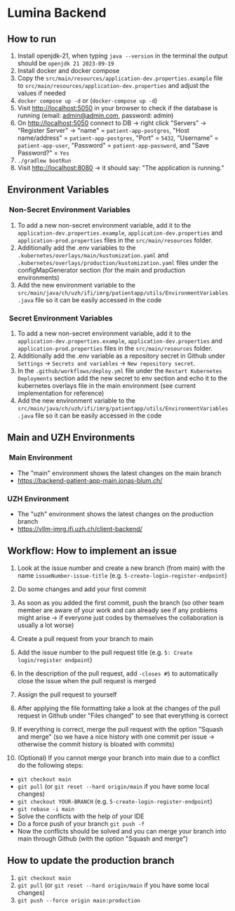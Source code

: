 # Lumina Backend

## How to run

1. Install openjdk-21, when typing `java --version` in the terminal the output should be `openjdk 21 2023-09-19`
2. Install docker and docker compose
3. Copy the `src/main/resources/application-dev.properties.example` file to `src/main/resources/application-dev.properties` and adjust the values if needed
4. `docker compose up -d` or (`docker-compose up -d`)
5. Visit <http://localhost:5050> in your browser to check if the database is running (email: <admin@admin.com>, password: admin)
6. On <http://localhost:5050> connect to DB -> right click "Servers" -> "Register Server" -> "name" = `patient-app-postgres`, "Host name/address" = `patient-app-postgres`, "Port" = `5432`, "Username" = `patient-app-user`, "Password" = `patient-app-password`, and "Save Password?" = `Yes`
7. `./gradlew bootRun`
8. Visit <http://localhost:8080> -> it should say: "The application is running."

## Environment Variables

###  Non-Secret Environment Variables

1. To add a new non-secret environment variable, add it to the `application-dev.properties.example`, `application-dev.properties` and `application-prod.properties` files in the `src/main/resources` folder.
2. Additionally add the .env variables to the `.kubernetes/overlays/main/kustomization.yaml` and `.kubernetes/overlays/production/kustomization.yaml` files under the configMapGenerator section (for the main and production environments)
3. Add the new environment variable to the `src/main/java/ch/uzh/ifi/imrg/patientapp/utils/EnvironmentVariables.java` file so it can be easily accessed in the code

###  Secret Environment Variables

1. To add a new non-secret environment variable, add it to the `application-dev.properties.example`, `application-dev.properties` and `application-prod.properties` files in the `src/main/resources` folder.
2. Additionally add the .env variable as a repository secret in Github under `Settings` -> `Secrets and variables` -> `New repository secret`.
3. In the `.github/workflows/deploy.yml` file under the `Restart Kubernetes Deployments` section add the new secret to env section and echo it to the kubernetes overlays file in the main environment (see current implementation for reference)
4. Add the new environment variable to the `src/main/java/ch/uzh/ifi/imrg/patientapp/utils/EnvironmentVariables.java` file so it can be easily accessed in the code

## Main and UZH Environments

###  Main Environment

- The "main" environment shows the latest changes on the main branch
- <https://backend-patient-app-main.jonas-blum.ch/>

### UZH Environment

- The "uzh" environment shows the latest changes on the production branch
- <https://vllm-imrg.ifi.uzh.ch/client-backend/>

## Workflow: How to implement an issue

1. Look at the issue number and create a new branch (from main) with the name `issueNumber-issue-title` (e.g. `5-create-login-register-endpoint`)
2. Do some changes and add your first commit
3. As soon as you added the first commit, push the branch (so other team member are aware of your work and can already see if any problems might arise -> if everyone just codes by themselves the collaboration is usually a lot worse)
4. Create a pull request from your branch to main
5. Add the issue number to the pull request title (e.g. `5: Create login/register endpoint`)
6. In the description of the pull request, add `-closes #5` to automatically close the issue when the pull request is merged
7. Assign the pull request to yourself

8. After applying the file formatting take a look at the changes of the pull request in Github under "Files changed" to see that everything is correct
9. If everything is correct, merge the pull request with the option "Squash and merge" (so we have a nice history with one commit per issue -> otherwise the commit history is bloated with commits)
10. (Optional) If you cannot merge your branch into main due to a conflict do the following steps:

- `git checkout main`
- `git pull` (or `git reset --hard origin/main` if you have some local changes)
- `git checkout YOUR-BRANCH` (e.g. `5-create-login-register-endpoint`)
- `git rebase -i main`
- Solve the conflicts with the help of your IDE
- Do a force push of your branch `git push -f`
- Now the conflicts should be solved and you can merge your branch into main through Github (with the option "Squash and merge")

## How to update the production branch

1. `git checkout main`
2. `git pull` (or `git reset --hard origin/main` if you have some local changes)
3. `git push --force origin main:production`

